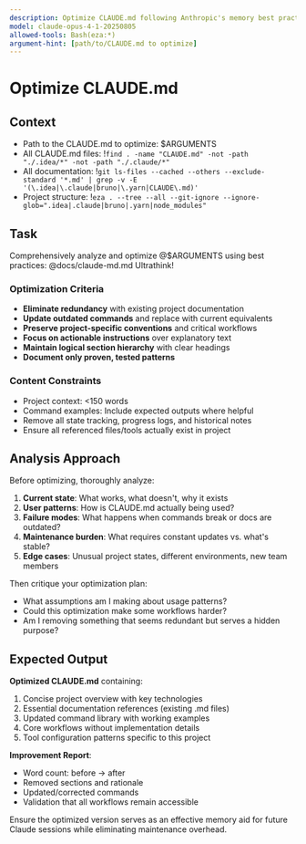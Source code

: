 ```yaml
---
description: Optimize CLAUDE.md following Anthropic's memory best practices
model: claude-opus-4-1-20250805
allowed-tools: Bash(eza:*)
argument-hint: [path/to/CLAUDE.md to optimize]
---
```


# Optimize CLAUDE.md

## Context
- Path to the CLAUDE.md to optimize: $ARGUMENTS
- All CLAUDE.md files: !`find . -name "CLAUDE.md" -not -path "./.idea/*" -not -path "./.claude/*"`
- All documentation: !`git ls-files --cached --others --exclude-standard '*.md' | grep -v -E '(\.idea|\.claude|bruno|\.yarn|CLAUDE\.md)'`
- Project structure: !`eza . --tree --all --git-ignore --ignore-glob=".idea|.claude|bruno|.yarn|node_modules"`

## Task

Comprehensively analyze and optimize @$ARGUMENTS using best practices: @docs/claude-md.md
Ultrathink!

### Optimization Criteria

- **Eliminate redundancy** with existing project documentation
- **Update outdated commands** and replace with current equivalents
- **Preserve project-specific conventions** and critical workflows
- **Focus on actionable instructions** over explanatory text
- **Maintain logical section hierarchy** with clear headings
- **Document only proven, tested patterns**

### Content Constraints

- Project context: <150 words
- Command examples: Include expected outputs where helpful
- Remove all state tracking, progress logs, and historical notes
- Ensure all referenced files/tools actually exist in project

## Analysis Approach

Before optimizing, thoroughly analyze:
1. **Current state**: What works, what doesn't, why it exists
2. **User patterns**: How is CLAUDE.md actually being used?
3. **Failure modes**: What happens when commands break or docs are outdated?
4. **Maintenance burden**: What requires constant updates vs. what's stable?
5. **Edge cases**: Unusual project states, different environments, new team members

Then critique your optimization plan:
- What assumptions am I making about usage patterns?
- Could this optimization make some workflows harder?
- Am I removing something that seems redundant but serves a hidden purpose?

## Expected Output

**Optimized CLAUDE.md** containing:

1. Concise project overview with key technologies
2. Essential documentation references (existing .md files)
3. Updated command library with working examples
4. Core workflows without implementation details
5. Tool configuration patterns specific to this project

**Improvement Report**:

- Word count: before → after
- Removed sections and rationale
- Updated/corrected commands
- Validation that all workflows remain accessible

Ensure the optimized version serves as an effective memory aid for future Claude sessions while eliminating maintenance overhead.
